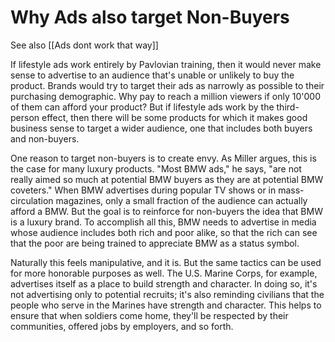 # Why Ads also target Non-Buyers

See also [[Ads dont work that way]]

If lifestyle ads work entirely by Pavlovian training, then it would never make sense to advertise to an audience that's unable or unlikely to buy the product. Brands would try to target their ads as narrowly as possible to their purchasing demographic. Why pay to reach a million viewers if only 10'000 of them can afford your product? But if lifestyle ads work by the third-person effect, then there will be some products for which it makes good business sense to target a wider audience, one that includes both buyers and non-buyers.

One reason to target non-buyers is to create envy. As Miller argues, this is the case for many luxury products. "Most BMW ads," he says, "are not really aimed so much at potential BMW buyers as they are at potential BMW coveters." When BMW advertises during popular TV shows or in mass-circulation magazines, only a small fraction of the audience can actually afford a BMW. But the goal is to reinforce for non-buyers the idea that BMW is a luxury brand. To accomplish all this, BMW needs to advertise in media whose audience includes both rich and poor alike, so that the rich can see that the poor are being trained to appreciate BMW as a status symbol.

Naturally this feels manipulative, and it is. But the same tactics can be used for more honorable purposes as well. The U.S. Marine Corps, for example, advertises itself as a place to build strength and character. In doing so, it's not advertising only to potential recruits; it's also reminding civilians that the people who serve in the Marines have strength and character. This helps to ensure that when soldiers come home, they'll be respected by their communities, offered jobs by employers, and so forth.